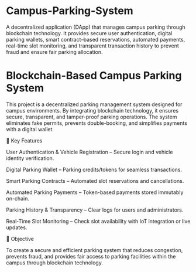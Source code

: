 # Campus-Parking-System
A decentralized application (DApp) that manages campus parking through blockchain technology. It provides secure user authentication, digital parking wallets, smart contract–based reservations, automated payments, real-time slot monitoring, and transparent transaction history to prevent fraud and ensure fair parking allocation.

# Blockchain-Based Campus Parking System

This project is a decentralized parking management system designed for campus environments. By integrating blockchain technology, it ensures secure, transparent, and tamper-proof parking operations. The system eliminates fake permits, prevents double-booking, and simplifies payments with a digital wallet.

🚀 Key Features

User Authentication & Vehicle Registration – Secure login and vehicle identity verification.

Digital Parking Wallet – Parking credits/tokens for seamless transactions.

Smart Parking Contracts – Automated slot reservations and cancellations.

Automated Parking Payments – Token-based payments stored immutably on-chain.

Parking History & Transparency – Clear logs for users and administrators.

Real-Time Slot Monitoring – Check slot availability with IoT integration or live updates.

🎯 Objective

To create a secure and efficient parking system that reduces congestion, prevents fraud, and provides fair access to parking facilities within the campus through blockchain technology.
